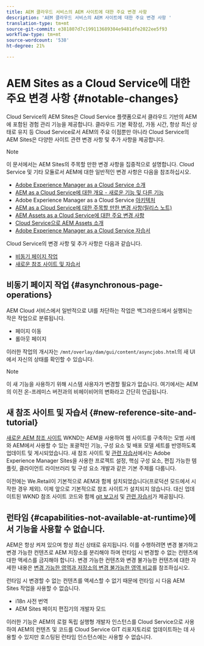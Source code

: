 ```yaml
---
title: AEM 클라우드 서비스의 AEM 사이트에 대한 주요 변경 사항
description: 'AEM 클라우드 서비스의 AEM 사이트에 대한 주요 변경 사항 '
translation-type: tm+mt
source-git-commit: e381807d7c199113689304e9481dfe2022ee5f93
workflow-type: tm+mt
source-wordcount: '538'
ht-degree: 21%

---
```



# AEM Sites as a Cloud Service에 대한 주요 변경 사항 {#notable-changes}

Cloud Service의 AEM Sites은 Cloud Service 플랫폼으로서 클라우드 기반의 AEM에 포함된 경험 관리 기능을 제공합니다. 클라우드 기본 확장성, 가동 시간, 항상 최신 상태로 유지 등 Cloud Service로서 AEM의 주요 이점뿐만 아니라 Cloud Service의 AEM Sites은 다양한 사이트 관련 변경 사항 및 추가 사항을 제공합니다.

>[!NOTE]
>이 문서에서는 AEM Sites의 주목할 만한 변경 사항을 집중적으로 설명합니다. Cloud Service 및 기타 모듈로서 AEM에 대한 일반적인 변경 사항은 다음을 참조하십시오.
>
>* [Adobe Experience Manager as a Cloud Service 소개](/help/overview/introduction.md)
>* [AEM as a Cloud Service에 대한 개요 - 새로운 기능 및 다른 기능](/help/overview/what-is-new-and-different.md)
>* Adobe Experience Manager as a Cloud Service [아키텍처](/help/core-concepts/architecture.md)
>* [AEM as a Cloud Service에 대한 주목할 만한 변경 사항(릴리스 노트)](/help/release-notes/aem-cloud-changes.md)
>* [AEM Assets as a Cloud Service에 대한 주요 변경 사항](/help/assets/assets-cloud-changes.md)
>* [Cloud Service으로 AEM Assets 소개](/help/assets/overview.md)
>* [Adobe Experience Manager as a Cloud Service 자습서](https://docs.adobe.com/content/help/ko-KR/experience-manager-learn/cloud-service/overview.html)


Cloud Service의 변경 사항 및 추가 사항은 다음과 같습니다.

* [비동기 페이지 작업](#asynchronous-page-operations)
* [새로운 참조 사이트 및 자습서](#new-reference-site-and-tutorial)

## 비동기 페이지 작업 {#asynchronous-page-operations}

AEM Cloud 서비스에서 일반적으로 UI를 차단하는 작업은 백그라운드에서 실행되는 작은 작업으로 분류됩니다.

* 페이지 이동
* 롤아웃 페이지

이러한 작업의 개시자는 `/mnt/overlay/dam/gui/content/asyncjobs.html`의 새 UI에서 자신의 상태를 확인할 수 있습니다.

>[!NOTE]
>
>이 새 기능을 사용하기 위해 시스템 사용자가 변경할 필요가 없습니다. 여기에서는 AEM의 이전 온-프레미스 버전과의 비헤이비어의 변화라고 간단히 언급됩니다.

## 새 참조 사이트 및 자습서 {#new-reference-site-and-tutorial}

[새로운 AEM 참조 사이트](https://wknd.site/) WKND는 AEM을 사용하여 웹 사이트를 구축하는 모범 사례와 AEM에서 사용할 수 있는 포괄적인 기능, 구성 요소 및 배포 모델 세트를 반영하도록 업데이트 및 게시되었습니다. 새 참조 사이트 및 [관련 자습서](https://docs.adobe.com/content/help/en/experience-manager-learn/getting-started-wknd-tutorial-develop/overview.html)에서는 Adobe Experience Manager Sites을 사용한 프로젝트 설정, 핵심 구성 요소, 편집 가능한 템플릿, 클라이언트 라이브러리 및 구성 요소 개발과 같은 기본 주제를 다룹니다.

이전에는 We.Retail이 기본적으로 AEM과 함께 설치되었습니다(프로덕션 모드에서 시작한 경우 제외).  이제 앞으로 기본적으로 참조 사이트가 설치되지 않습니다.  대신 업데이트된 WKND 참조 사이트 코드와 함께 [git 보고서](https://github.com/adobe/aem-guides-wknd/) 및 [관련 자습서](https://docs.adobe.com/content/help/en/experience-manager-learn/getting-started-wknd-tutorial-develop/overview.html)가 제공됩니다.

## 런타임 {#capabilities-not-available-at-runtime}에서 기능을 사용할 수 없습니다.

AEM은 항상 켜져 있으며 항상 최신 상태로 유지됩니다. 이를 수행하려면 변경 불가하고 변경 가능한 컨텐츠로 AEM 저장소를 분리해야 하며 런타임 시 변경할 수 없는 컨텐츠에 대한 액세스를 금지해야 합니다. 변경 가능한 컨텐츠와 변경 불가능한 컨텐츠에 대한 자세한 내용은 [변경 가능한 영역과 저장소의 변경 불가능한 영역 비교](/help/implementing/developing/introduction/aem-project-content-package-structure.md#mutable-vs-immutable)를 참조하십시오.

런타임 시 변경할 수 없는 컨텐츠를 액세스할 수 없기 때문에 런타임 시 다음 AEM Sites 작업을 사용할 수 없습니다.

* i18n 사전 번역
* AEM Sites 페이지 편집기의 개발자 모드

이러한 기능은 AEM의 로컬 독립 실행형 개발자 인스턴스를 Cloud Service으로 사용하여 AEM의 컨텐츠 및 코드를 Cloud Service GIT 리포지토리로 업데이트하는 데 사용할 수 있지만 호스팅된 런타임 인스턴스에는 사용할 수 없습니다.
